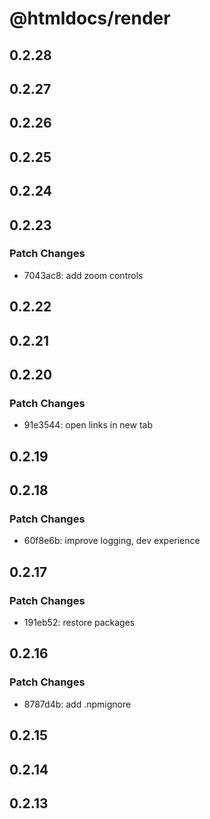 # @htmldocs/render

## 0.2.28

## 0.2.27

## 0.2.26

## 0.2.25

## 0.2.24

## 0.2.23

### Patch Changes

- 7043ac8: add zoom controls

## 0.2.22

## 0.2.21

## 0.2.20

### Patch Changes

- 91e3544: open links in new tab

## 0.2.19

## 0.2.18

### Patch Changes

- 60f8e6b: improve logging, dev experience

## 0.2.17

### Patch Changes

- 191eb52: restore packages

## 0.2.16

### Patch Changes

- 8787d4b: add .npmignore

## 0.2.15

## 0.2.14

## 0.2.13
